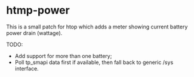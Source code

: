 htmp-power
==========

This is a small patch for htop which adds a meter showing current battery power drain (wattage).

TODO:
* Add support for more than one battery;
* Poll tp_smapi data first if available, then fall back to generic /sys interface.
